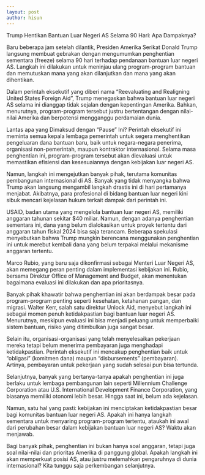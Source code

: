 ```yaml
---
layout: post
author: hisun
---
```

Trump Hentikan Bantuan Luar Negeri AS Selama 90 Hari: Apa Dampaknya?

Baru beberapa jam setelah dilantik, Presiden Amerika Serikat Donald Trump langsung membuat gebrakan dengan mengumumkan penghentian sementara (freeze) selama 90 hari terhadap pendanaan bantuan luar negeri AS. Langkah ini dilakukan untuk meninjau ulang program-program bantuan dan memutuskan mana yang akan dilanjutkan dan mana yang akan dihentikan.

Dalam perintah eksekutif yang diberi nama “Reevaluating and Realigning United States Foreign Aid”, Trump menegaskan bahwa bantuan luar negeri AS selama ini dianggap tidak sejalan dengan kepentingan Amerika. Bahkan, menurutnya, program-program tersebut justru bertentangan dengan nilai-nilai Amerika dan berpotensi mengganggu perdamaian dunia.

Lantas apa yang Dimaksud dengan “Pause” Ini? Perintah eksekutif ini meminta semua kepala lembaga pemerintah untuk segera menghentikan pengeluaran dana bantuan baru, baik untuk negara-negara penerima, organisasi non-pemerintah, maupun kontraktor internasional. Selama masa penghentian ini, program-program tersebut akan dievaluasi untuk memastikan efisiensi dan kesesuaiannya dengan kebijakan luar negeri AS.

Namun, langkah ini mengejutkan banyak pihak, terutama komunitas pembangunan internasional di AS. Banyak yang tidak menyangka bahwa Trump akan langsung mengambil langkah drastis ini di hari pertamanya menjabat. Akibatnya, para profesional di bidang bantuan luar negeri kini sibuk mencari kejelasan hukum terkait dampak dari perintah ini.

USAID, badan utama yang mengelola bantuan luar negeri AS, memiliki anggaran tahunan sekitar $40 miliar. Namun, dengan adanya penghentian sementara ini, dana yang belum dialokasikan untuk proyek tertentu dari anggaran tahun fiskal 2024 bisa saja terancam. Beberapa spekulasi menyebutkan bahwa Trump mungkin berencana menggunakan penghentian ini untuk merebut kembali dana yang belum terpakai melalui mekanisme anggaran tertentu.

Marco Rubio, yang baru saja dikonfirmasi sebagai Menteri Luar Negeri AS, akan memegang peran penting dalam implementasi kebijakan ini. Rubio, bersama Direktur Office of Management and Budget, akan menentukan bagaimana evaluasi ini dilakukan dan apa prioritasnya.

Banyak pihak khawatir bahwa penghentian ini akan berdampak besar pada program-program penting seperti kesehatan, ketahanan pangan, dan migrasi. Walter Kerr, salah satu direktur Unlock Aid, menyebut langkah ini sebagai momen penuh ketidakpastian bagi bantuan luar negeri AS. Menurutnya, meskipun evaluasi ini bisa menjadi peluang untuk memperbaiki sistem bantuan, risiko yang ditimbulkan juga sangat besar.

Selain itu, organisasi-organisasi yang telah menyelesaikan pekerjaan mereka tetapi belum menerima pembayaran juga menghadapi ketidakpastian. Perintah eksekutif ini mencakup penghentian baik untuk “obligasi” (komitmen dana) maupun “disbursements” (pembayaran). Artinya, pembayaran untuk pekerjaan yang sudah selesai pun bisa tertunda.

Selanjutnya, banyak yang bertanya-tanya apakah penghentian ini juga berlaku untuk lembaga pembangunan lain seperti Millennium Challenge Corporation atau U.S. International Development Finance Corporation, yang biasanya memiliki otonomi lebih besar. Hingga saat ini, belum ada kejelasan.

Namun, satu hal yang pasti: kebijakan ini menciptakan ketidakpastian besar bagi komunitas bantuan luar negeri AS. Apakah ini hanya langkah sementara untuk menyaring program-program tertentu, ataukah ini awal dari perubahan besar dalam kebijakan bantuan luar negeri AS? Waktu akan menjawab.

Bagi banyak pihak, penghentian ini bukan hanya soal anggaran, tetapi juga soal nilai-nilai dan prioritas Amerika di panggung global. Apakah langkah ini akan memperkuat posisi AS, atau justru melemahkan pengaruhnya di dunia internasional? Kita tunggu saja perkembangan selanjutnya.
